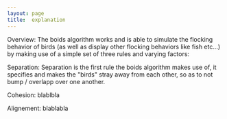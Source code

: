 ```yaml
---
layout: page
title:  explanation
---
```


Overview:
The boids algorithm works and is able to simulate the flocking behavior of birds (as well as display other flocking behaviors like fish etc...) by making use of a simple set of three rules and varying factors:

Separation:
Separation is the first rule the boids algorithm makes use of, it specifies and makes the "birds" stray away from each other, so as to not bump / overlapp over one another.

Cohesion:
blablbla

Alignement:
blablabla
